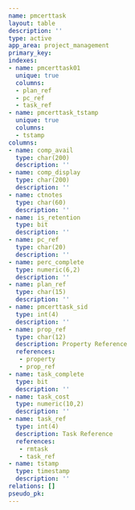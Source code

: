 ```yaml
---
name: pmcerttask
layout: table
description: ''
type: active
app_area: project_management
primary_key: 
indexes:
- name: pmcerttask01
  unique: true
  columns:
  - plan_ref
  - pc_ref
  - task_ref
- name: pmcerttask_tstamp
  unique: true
  columns:
  - tstamp
columns:
- name: comp_avail
  type: char(200)
  description: ''
- name: comp_display
  type: char(200)
  description: ''
- name: ctnotes
  type: char(60)
  description: ''
- name: is_retention
  type: bit
  description: ''
- name: pc_ref
  type: char(20)
  description: ''
- name: perc_complete
  type: numeric(6,2)
  description: ''
- name: plan_ref
  type: char(15)
  description: ''
- name: pmcerttask_sid
  type: int(4)
  description: ''
- name: prop_ref
  type: char(12)
  description: Property Reference
  references:
   - property
   - prop_ref
- name: task_complete
  type: bit
  description: ''
- name: task_cost
  type: numeric(10,2)
  description: ''
- name: task_ref
  type: int(4)
  description: Task Reference
  references:
   - rmtask
   - task_ref
- name: tstamp
  type: timestamp
  description: ''
relations: []
pseudo_pk: 
---
```


